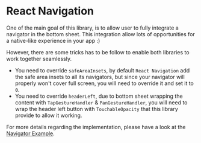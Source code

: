 # React Navigation

One of the main goal of this library, is to allow user to fully integrate a navigator in the bottom sheet. This integration allow lots of opportunities for a native-like experience in your app :)

However, there are some tricks has to be follow to enable both libraries to work together seamlessly.

- You need to override `safeAreaInsets`, by default `React Navigation` add the safe area insets to all its navigators, but since your navigator will properly won't cover full screen, you will need to override it and set it to `0`.
- You need to override `headerLeft`, due to bottom sheet wrapping the content with `TapGestureHandler` & `PanGestureHandler`, you will need to wrap the header left button with `TouchableOpacity` that this library provide to allow it working.

For more details regarding the implementation, please have a look at the [Navigator Example](../example/src/screens/NavigatorExample.tsx).